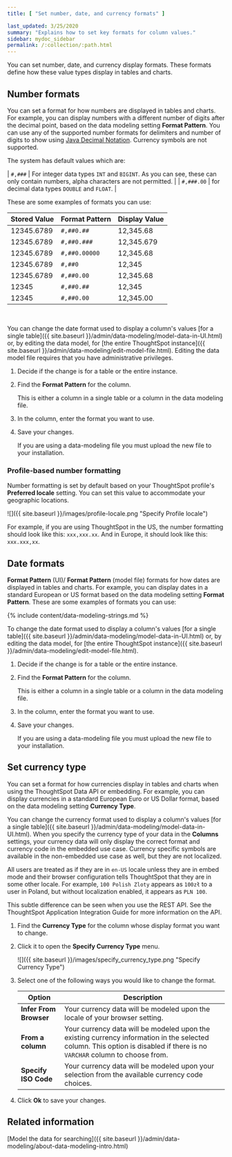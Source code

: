 ```yaml
---
title: [ "Set number, date, and currency formats" ]

last_updated: 3/25/2020
summary: "Explains how to set key formats for column values."
sidebar: mydoc_sidebar
permalink: /:collection/:path.html
---
```

You can set number, date, and currency display formats. These formats define how
these value types display in tables and charts.

## Number formats

You can set a format for how numbers are displayed in tables and charts. For
example, you can display numbers with a different number of digits after the
decimal point, based on the data modeling setting **Format Pattern**. You can
use any of the supported number formats for delimiters and number of digits to
show using [Java Decimal
Notation](http://docs.oracle.com/javase/7/docs/api/java/text/DecimalFormat.html).
Currency symbols are not supported.

The system has default values which are:

| `#,###` | For integer data types `INT` and `BIGINT`. As you can see, these can only contain numbers, alpha characters are not permitted. |
| `#,###.00` | for decimal data types `DOUBLE` and `FLOAT`. |

These are some examples of formats you can use:

|Stored Value|Format Pattern|Display Value|
|------------|--------------|-------------|
|12345.6789|`#,##0.##`|12,345.68|
|12345.6789|`#,##0.###`|12,345.679|
|12345.6789|`#,##0.00000`|12,345.68|
|12345.6789|`#,##0`|12,345|
|12345.6789|`#,##0.00`|12,345.68|
|12345|`#,##0.##`|12,345|
|12345|`#,##0.00`|12,345.00|

&nbsp;

You can change the date format used to display a column's values [for a single
table]({{ site.baseurl }}/admin/data-modeling/model-data-in-UI.html) or, by
editing the data model, for [the entire ThoughtSpot instance]({{ site.baseurl
}}/admin/data-modeling/edit-model-file.html). Editing the data model file
requires that you have administrative privileges.

1. Decide if the change is for a table or the entire instance.

2. Find the **Format Pattern** for the column.

   This is either a column in a single table or a column in the data modeling file.

3. In the column, enter the format you want to use.

4. Save your changes.

   If you are using a data-modeling file you must upload the new file to your installation.

### Profile-based number formatting

Number formatting is set by default based on your ThoughtSpot profile's
**Preferred locale** setting. You can set this value to accommodate your
geographic locations.

![]({{ site.baseurl }}/images/profile-locale.png "Specify Profile locale")


For example, if you are using ThoughtSpot in the US, the number formatting
should look like this: `xxx,xxx.xx`. And in Europe, it should look like this:
`xxx.xxx,xx`.

## Date formats

**Format Pattern** (UI)/ **Format Pattern** (model file) formats for how dates are
displayed in tables and charts. For example, you can display dates in a standard
European or US format based on the data modeling setting **Format Pattern**.
These are some examples of formats you can use:

{% include content/data-modeling-strings.md %}

To change the date format used to display a column's values [for a single
table]({{ site.baseurl }}/admin/data-modeling/model-data-in-UI.html) or, by
editing the data model, for [the entire ThoughtSpot instance]({{ site.baseurl
}}/admin/data-modeling/edit-model-file.html).


1. Decide if the change is for a table or the entire instance.

2. Find the **Format Pattern** for the column.

   This is either a column in a single table or a column in the data modeling file.

3. In the column, enter the format you want to use.

4. Save your changes.

   If you are using a data-modeling file you must upload the new file to your installation.

## Set currency type

You can set a format for how currencies display in tables and charts when
using the ThoughtSpot Data API or embedding. For example, you can display
currencies in a standard European Euro or US Dollar format, based on the data
modeling setting **Currency Type**.

You can change the currency format used to display a column's values [for a
single table]({{ site.baseurl }}/admin/data-modeling/model-data-in-UI.html).
When you specify the currency type of your data in the **Columns** settings, your
currency data will only display the correct format and currency code in the
embedded use case. Currency specific symbols are available in the non-embedded
use case as well, but they are not localized.

All users are treated as if they are in `en-US` locale unless they are in embed
mode and their browser configuration tells ThoughtSpot that they are in some
other locale. For example, `100 Polish Zloty` appears as `100zł` to a user in
Poland, but without localization enabled, it appears as `PLN 100`.

This subtle difference can be seen when you use the REST API. See the
ThoughtSpot Application Integration Guide for more information on the API.

1. Find the **Currency Type** for the column whose display format you want to change.

2. Click it to open the **Specify Currency Type** menu.

     ![]({{ site.baseurl }}/images/specify_currency_type.png "Specify Currency Type")

3. Select one of the following ways you would like to change the format.

    | Option                  | Description |
    | ------------------------|----------|
    | **Infer From Browser** | Your currency data will be modeled upon the locale of your browser setting. |
    | **From a column** | Your currency data will be modeled upon the existing currency information in the selected column. This option is disabled if there is no `VARCHAR` column to choose from.
    | **Specify ISO Code** | Your currency data will be modeled upon your selection from the available currency code choices. |

4. Click **Ok** to save your changes.


## Related information  

[Model the data for searching]({{ site.baseurl }}/admin/data-modeling/about-data-modeling-intro.html)
